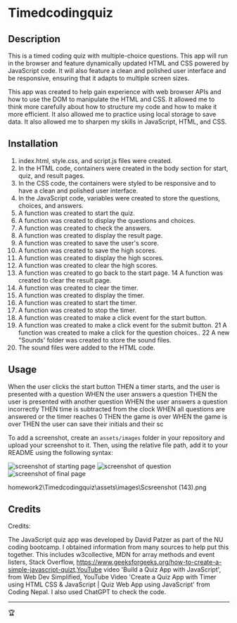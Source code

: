 # Timedcodingquiz

## Description

This is a timed coding quiz with multiple-choice questions. This app will run in the browser and feature dynamically updated HTML and CSS powered by JavaScript code. It will also feature a clean and polished user interface and be responsive, ensuring that it adapts to multiple screen sizes.

This app was created to help gain experience with web browser APIs and how to use the DOM to manipulate the HTML and CSS. It allowed me to think more carefully about how to structure my code and how to make it more efficient. It also allowed me to practice using local storage to save data. It also allowed me to sharpen my skills in JavaScript, HTML, and CSS.

## Installation
1. index.html, style.css, and script.js files were created.
2. In the HTML code, containers were created in the body section for start, quiz, and result pages. 
3. In the CSS code, the containers were styled to be responsive and to have a clean and polished user interface.
4. In the JavaScript code, variables were created to store the questions, choices, and answers.
5. A function was created to start the quiz.
6. A function was created to display the questions and choices.
7. A function was created to check the answers.
8. A function was created to display the result page.
9. A function was created to save the user's score.
10. A function was created to save the high scores.
11. A function was created to display the high scores.
12. A function was created to clear the high scores.
13. A function was created to go back to the start page.
14 A function was created to clear the result page.
15. A function was created to clear the timer.
16. A function was created to display the timer.
17. A function was created to start the timer.
18. A function was created to stop the timer.
19. A function was created to make a click event for the start button.
20. A function was created to make a click event for the submit button.
21 A function was created to make a click for the question choices..
22 A new "Sounds' folder was created to store the sound files.
23. The sound files were added to the HTML code.



## Usage

When the user clicks the start button
THEN a timer starts, and the user is presented with a question
WHEN the user answers a question
THEN the user is presented with another question
WHEN the user answers a question incorrectly
THEN time is subtracted from the clock
WHEN all questions are answered or the timer reaches 0
THEN the game is over
WHEN the game is over
THEN the user can save their initials and their sc


To add a screenshot, create an `assets/images` folder in your repository and upload your screenshot to it. Then, using the relative file path, add it to your README using the following syntax:

![screenshot of starting page](assets/images/Screenshot(143).png)
![screenshot of question](/assets/images/Screenshot(145).png)
![screenshot of final page](assets/images/Screenshot(146).png)

homework2\Timedcodingquiz\assets\images\Scsreenshot (143).png

## Credits

Credits:

The JavaScript quiz app was developed by David Patzer as part of the NU coding bootcamp. I obtained information from many sources to help put this together. This includes w3collective, MDN for array methods and event listers, Stack Overflow, https://www.geeksforgeeks.org/how-to-create-a-simple-javascript-quizt,YouTube video 'Build a Quiz App with JavaScript', from Web Dev Simplified, YouTube Video 'Create a Quiz App with Timer using HTML CSS & JavaScript | Quiz Web App using JavaScript' from Coding Nepal. I also used ChatGPT to check the code. 


---

🏆 
